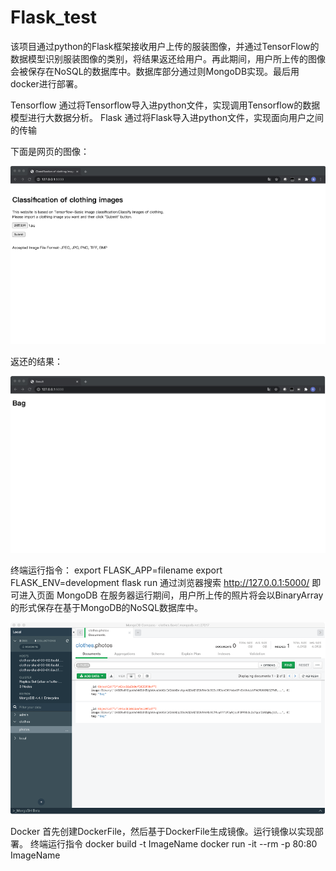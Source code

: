 # Flask_test

该项目通过python的Flask框架接收用户上传的服装图像，并通过TensorFlow的数据模型识别服装图像的类别，将结果返还给用户。再此期间，用户所上传的图像会被保存在NoSQL的数据库中。数据库部分通过则MongoDB实现。最后用docker进行部署。

Tensorflow
通过将Tensorflow导入进python文件，实现调用Tensorflow的数据模型进行大数据分析。
Flask
通过将Flask导入进python文件，实现面向用户之间的传输

下面是网页的图像：

![image](https://github.com/Darkat-X/Flask_test/blob/main/Img/%E5%9B%BE%E7%89%87%201.png)

返还的结果：

![image](https://github.com/Darkat-X/Flask_test/blob/main/Img/%E5%9B%BE%E7%89%87%202.png)

终端运行指令：
export FLASK_APP=filename
export FLASK_ENV=development
flask run
通过浏览器搜索 http://127.0.0.1:5000/ 即可进入页面
MongoDB
在服务器运行期间，用户所上传的照片将会以BinaryArray的形式保存在基于MongoDB的NoSQL数据库中。

![image](https://github.com/Darkat-X/Flask_test/blob/main/Img/%E5%9B%BE%E7%89%87%203.png)

Docker
首先创建DockerFile，然后基于DockerFile生成镜像。运行镜像以实现部署。
终端运行指令
docker build -t ImageName
docker run -it --rm -p 80:80 ImageName
